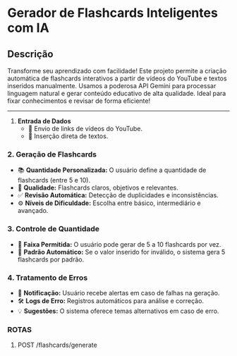 # Gerador de Flashcards Inteligentes com IA

## Descrição
Transforme seu aprendizado com facilidade! Este projeto permite a criação automática de flashcards interativos a partir de vídeos do YouTube e textos inseridos manualmente. Usamos a poderosa API Gemini para processar linguagem natural e gerar conteúdo educativo de alta qualidade. Ideal para fixar conhecimentos e revisar de forma eficiente!

---
1. **Entrada de Dados**
   - 🎥 Envio de links de vídeos do YouTube.
   - 📝 Inserção direta de textos.

### 2. Geração de Flashcards
- 📚 **Quantidade Personalizada:** O usuário define a quantidade de flashcards (entre 5 e 10).
- 🎯 **Qualidade:** Flashcards claros, objetivos e relevantes.
- ✅ **Revisão Automática:** Detecção de duplicidades e inconsistências.
- ⚙️ **Níveis de Dificuldade:** Escolha entre básico, intermediário e avançado.

### 3. Controle de Quantidade
- 🔢 **Faixa Permitida:** O usuário pode gerar de 5 a 10 flashcards por vez.
- 🚫 **Padrão Automático:** Se o valor inserido for inválido, o sistema gera 5 flashcards por padrão.

### 4. Tratamento de Erros
- 🚫 **Notificação:** Usuário recebe alertas em caso de falhas na geração.
- 🛠️ **Logs de Erro:** Registros automáticos para análise e correção.
- 💡 **Sugestões:** O sistema oferece temas alternativos em caso de erro.

### ROTAS

1. POST /flashcards/generate
   
